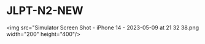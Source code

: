 # JLPT-N2-NEW

<img src="Simulator Screen Shot - iPhone 14 - 2023-05-09 at 21 32 38.png width="200" height="400"/>
